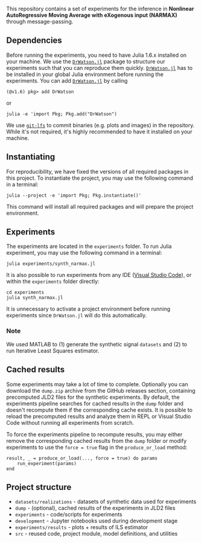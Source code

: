 This repository contains a set of experiments for the inference in **Nonlinear AutoRegressive Moving Average with eXogenous input (NARMAX)** through message-passing.

## Dependencies

Before running the experiments, you need to have Julia 1.6.x installed on your machine. We use the [`DrWatson.jl`](https://github.com/JuliaDynamics/DrWatson.jl) package to structure our experiments such that you can reproduce them quickly. [`DrWatson.jl`](https://github.com/JuliaDynamics/DrWatson.jl) has to be installed in your global Julia environment before running the experiments. You can add [`DrWatson.jl`](https://github.com/JuliaDynamics/DrWatson.jl) by calling

```
(@v1.6) pkg> add DrWatson
```

or 

```
julia -e 'import Pkg; Pkg.add("DrWatson")
```

We use [`git-lfs`](https://git-lfs.github.com) to commit binaries (e.g. plots and images) in the repository. While it's not required, it's highly recommended to have it installed on your machine.

## Instantiating

For reproducibility, we have fixed the versions of all required packages in this project. To instantiate the project, you may use the following command in a terminal:

```
julia --project -e 'import Pkg; Pkg.instantiate()'
```

This command will install all required packages and will prepare the project environment.

## Experiments

The experiments are located in the `experiments` folder. To run Julia experiment, you may use the following command in a terminal:

```
julia experiments/synth_narmax.jl
```

It is also possible to run experiments from any IDE ([Visual Studio Code](https://code.visualstudio.com)), or within the `experiments` folder directly:

```
cd experiments
julia synth_narmax.jl
```

It is unnecessary to activate a project environment before running experiments since `DrWatson.jl` will do this automatically.

### Note
We used MATLAB to (1) generate the synthetic signal `datasets` and (2) to run Iterative Least Squares estimator.

## Cached results

Some experiments may take a lot of time to complete. Optionally you can download the `dump.zip` archive from the GitHub releases section, containing precomputed JLD2 files for the synthetic experiments. By default, the experiments pipeline searches for cached results in the `dump` folder and doesn't recompute them if the corresponding cache exists. It is possible to reload the precomputed results and analyze them in REPL or Visual Studio Code without running all experiments from scratch.

To force the experiments pipeline to recompute results, you may either remove the corresponding cached results from the `dump` folder or modify experiments to use the `force = true` flag in the `produce_or_load` method:

```
result, _ = produce_or_load(..., force = true) do params
    run_experiment(params)
end
```

## Project structure

- `datasets/realizations` - datasets of synthetic data used for experiments
- `dump` - (optional), cached results of the experiments in JLD2 files
- `experiments` - code/scripts for experiments
- `development` - Jupyter notebooks used during development stage 
- `experiments/results` - plots + results of ILS estimator
- `src` - reused code, project module, model definitions, and utilities
